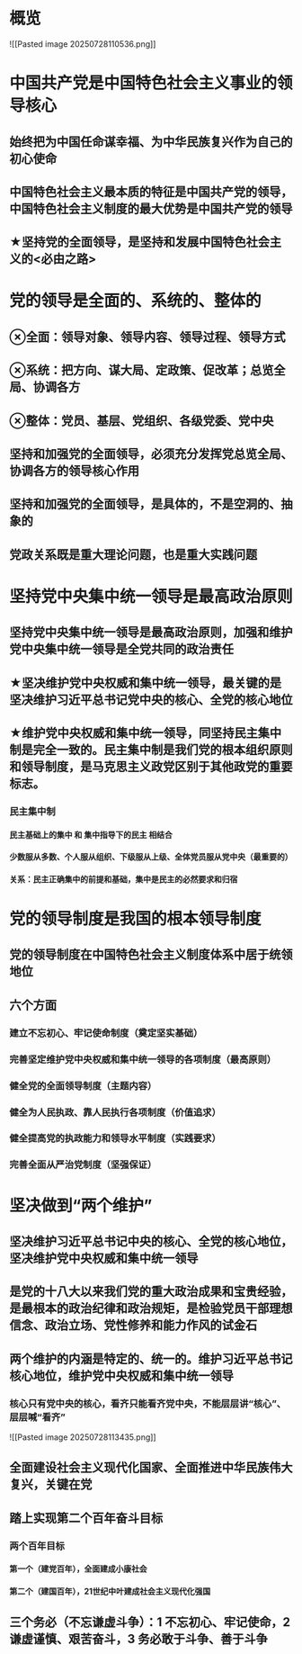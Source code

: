 # 概览
![[Pasted image 20250728110536.png]]
# 中国共产党是中国特色社会主义事业的领导核心
## 始终把为中国任命谋幸福、为中华民族复兴作为自己的初心使命
## 中国特色社会主义最本质的特征是中国共产党的领导，中国特色社会主义制度的最大优势是中国共产党的领导
## ★坚持党的全面领导，是坚持和发展中国特色社会主义的<必由之路>

# 党的领导是全面的、系统的、整体的
## ⊗全面：领导对象、领导内容、领导过程、领导方式
## ⊗系统：把方向、谋大局、定政策、促改革；总览全局、协调各方
## ⊗整体：党员、基层、党组织、各级党委、党中央
## 坚持和加强党的全面领导，必须充分发挥党总览全局、协调各方的领导核心作用
## 坚持和加强党的全面领导，是具体的，不是空洞的、抽象的
## 党政关系既是重大理论问题，也是重大实践问题


# 坚持党中央集中统一领导是最高政治原则
## 坚持党中央集中统一领导是最高政治原则，加强和维护党中央集中统一领导是全党共同的政治责任
## ★坚决维护党中央权威和集中统一领导，最关键的是坚决维护习近平总书记党中央的核心、全党的核心地位
## ★维护党中央权威和集中统一领导，同坚持民主集中制是完全一致的。民主集中制是我们党的根本组织原则和领导制度，是马克思主义政党区别于其他政党的重要标志。
### 民主集中制
#### 民主基础上的集中 和 集中指导下的民主 相结合
#### 少数服从多数、个人服从组织、下级服从上级、全体党员服从党中央（最重要的）
#### 关系：民主正确集中的前提和基础，集中是民主的必然要求和归宿

# 党的领导制度是我国的根本领导制度
## 党的领导制度在中国特色社会主义制度体系中居于统领地位
## 六个方面
### 建立不忘初心、牢记使命制度（奠定坚实基础）
### 完善坚定维护党中央权威和集中统一领导的各项制度（最高原则）
### 健全党的全面领导制度（主题内容）
### 健全为人民执政、靠人民执行各项制度（价值追求）
### 健全提高党的执政能力和领导水平制度（实践要求）
### 完善全面从严治党制度（坚强保证）

# 坚决做到“两个维护”
## 坚决维护习近平总书记中央的核心、全党的核心地位，坚决维护党中央权威和集中统一领导
## 是党的十八大以来我们党的重大政治成果和宝贵经验，是最根本的政治纪律和政治规矩，是检验党员干部理想信念、政治立场、党性修养和能力作风的试金石
## 两个维护的内涵是特定的、统一的。维护习近平总书记核心地位，维护党中央权威和集中统一领导
### 核心只有党中央的核心，看齐只能看齐党中央，不能层层讲“核心”、层层喊“看齐”
![[Pasted image 20250728113435.png]]
## 全面建设社会主义现代化国家、全面推进中华民族伟大复兴，关键在党
## 踏上实现第二个百年奋斗目标
### 两个百年目标
#### 第一个（建党百年），全面建成小康社会
#### 第二个（建国百年），21世纪中叶建成社会主义现代化强国
## 三个务必（不忘谦虚斗争）：1 不忘初心、牢记使命，2 谦虚谨慎、艰苦奋斗，3 务必敢于斗争、善于斗争